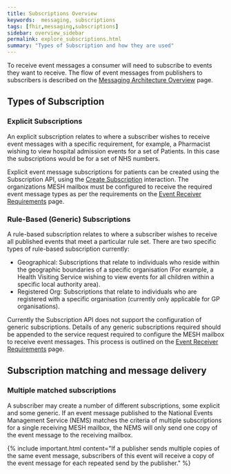 ```yaml
---
title: Subscriptions Overview
keywords:  messaging, subscriptions
tags: [fhir,messaging,subscriptions]
sidebar: overview_sidebar
permalink: explore_subscriptions.html
summary: "Types of Subscription and how they are used"
---
```


To receive event messages a consumer will need to subscribe to events they want to receive. The flow of event messages from publishers to subscribers is described on the [Messaging Architecture Overview](explore_msg_architecture_overview.html) page.


## Types of Subscription ##

### Explicit Subscriptions ###

An explicit subscription relates to where a subscriber wishes to receive event messages with a specific requirement, for example, a Pharmacist wishing to view hospital admission events for a set of Patients. In this case the subscriptions would be for a set of NHS numbers. 

Explicit event message subscriptions for patients can be created using the Subscription API, using the [Create Subscription](explore_create_subscription.html) interaction. The organizations MESH mailbox must be configured to receive the required event message types as per the requirements on the [Event Receiver Requirements](receiver_requirements.html#mesh-mailbox-configuration) page.


### Rule-Based (Generic) Subscriptions ###

A rule-based subscription relates to where a subscriber wishes to receive all published events that meet a particular rule set. There are two specific types of rule-based subscription currently:

- Geographical: Subscriptions that relate to individuals who reside within the geographic boundaries of a specific organisation (For example, a Health Visiting Service wishing to view events for all children within a specific local authority area). 
- Registered Org: Subscriptions that relate to individuals who are registered with a specific organisation (currently only applicable for GP organisations).

Currently the Subscription API does not support the configuration of generic subscriptions. Details of any generic subscriptions required should be appended to the service request required to configure the MESH mailbox to receive event messages. This process is outlined on the [Event Receiver Requirements](receiver_requirements.html#mesh-mailbox-configuration) page.


## Subscription matching and message delivery ##

### Multiple matched subscriptions ###

A subscriber may create a number of different subscriptions, some explicit and some generic. If an event message published to the National Events Management Service (NEMS) matches the criteria of multiple subscriptions for a single receiving MESH mailbox, the NEMS will only send one copy of the event message to the receiving mailbox.

{% include important.html content="If a publisher sends multiple copies of the same event message, subscribers of this event will receive a copy of the event message for each repeated send by the publisher." %}
